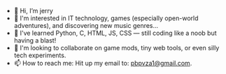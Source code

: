 - 👋 Hi, I’m jerry
- 👀 I'm interested in IT technology, games (especially open-world adventures), and discovering new music genres...
- 🌱 I've learned Python, C, HTML, JS, CSS — still coding like a noob but having a blast!
- 💞️ I'm looking to collaborate on game mods, tiny web tools, or even silly tech experiments.
- 📫 How to reach me: Hit up my  email to: pbpvza1@gmail.com.

<!---
lrj021029/lrj021029 is a ✨ special ✨ repository because its `README.md` (this file) appears on your GitHub profile.
You can click the Preview link to take a look at your changes.
--->
